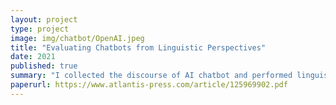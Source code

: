 ```yaml
---
layout: project
type: project
image: img/chatbot/OpenAI.jpeg
title: "Evaluating Chatbots from Linguistic Perspectives"
date: 2021
published: true
summary: "I collected the discourse of AI chatbot and performed linguistic analysis. This was my first attempt in conducting a research and writing an academic paper. Although it wasn't fruitful from my current perspective, it indeed improved my abilities in reviewing previous literature, designing experiments and collaborating on a paper."
paperurl: https://www.atlantis-press.com/article/125969902.pdf 
---
```

